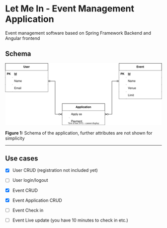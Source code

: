 # Let Me In - Event Management Application
Event management software based on Spring Framework Backend and Angular frontend

## Schema

![](diagram.svg)

**Figure 1:** Schema of the application, further attributes are not shown for simplicity

***

## Use cases
- [X] User CRUD (registration not included yet)
- [ ] User login/logout

- [X] Event CRUD
- [X] Event Application CRUD
- [ ] Event Check in
- [ ] Event Live update (you have 10 minutes to check in etc.)